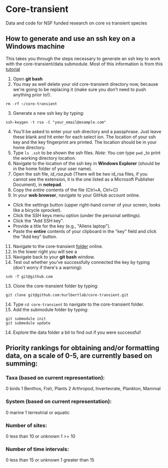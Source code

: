 # Core-transient
Data and code for NSF funded research on core vs transient species

## How to generate and use an ssh key on a Windows machine
This takes you through the steps necessary to generate an ssh key to work with the core-transient/data submodule. Most of this information is from this [tutorial](https://help.github.com/articles/generating-ssh-keys)

1. Open **git bash** 
2. You may as well delete your old core-transient directory now, because we're going to be replacing it (make sure you don't need to push anything prior to!).

 ```
 rm -rf ~/core-transient
 ```

3. Generate a new ssh key by typing:

 ```
 ssh-keygen -t rsa -C "your_email@example.com"
 ```

4. You'll be asked to enter your ssh directory and a passphrase. Just leave these blank and hit enter for each select ion. The location of your ssh key and the key fingerprint are printed. The location should be in your home directory.
5. Type `ls .ssh` to be shown the ssh files. _Note: You can type_ `pwd` _to print the working directory location.
7. Navigate to the location of the ssh key in **Windows Explorer** (should be in the home folder of your user name).
8. Open the ssh file, *id_rsa.pub* (There will be two id_rsa files, if you cannot see the extension, it is the one listed as a Microsoft Publisher Document), in **notepad**.
9. Copy the *entire* contents of the file (Ctrl+A, Ctrl+C)
10. In your **web browser**, navigate to your GitHub account online.
  * Click the settings button (upper right-hand corner of your screen, looks like a bicycle sprocket).
  * Click the SSH keys menu option (under the personal settings).
  * Click the "Add SSH key".
  * Provide a title for the key (e.g., "Allens laptop").
  * Paste the **entire** contents of your clipboard in the "key" field and click the "Add key" button.
11. Navigate to the core-transient [folder](https://github.com/hurlbertlab/core-transient) online.
12. In the lower right you will see a 
11. Navigate back to your **git bash** window. 
12. Test out whether you've successfully connected the key by typing (don't worry if there's a warning):

 ```ssh -T git@github.com```

13. Clone the core-transient folder by typing:
 
 ```git clone git@github.com:hurlbertlab/core-transient.git```

14. Type `cd core-transient` to navigate to the core-transient folder.
15. Add the submodule folder by typing:

 ```
 git submodule init
 git submodule update
 ```

14. Explore the data folder a bit to find out if you were successful! 


## Priority rankings for obtaining and/or formatting data, on a scale of 0-5, are currently based on summing:

### Taxa (based on current representation): 
  0 birds
  1 Benthos, Fish, Plants
  2 Arthropod, Invertevrate, Plankton, Mammal
  
### System (based on current representation):
  0 marine
  1 terrestrial or aquatic

### Number of sites:
  0 less than 10 or unknown
  1 >= 10

### Number of time intervals:
  0 less than 15 or unknown
  1 greater than 15
